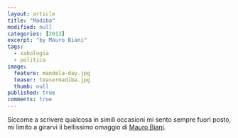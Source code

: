 ```yaml
---
layout: article
title: "Madiba"
modified: null
categories: [2013]
excerpt: "by Mauro Biani"
tags:
  - xabologia
  - politica
image: 
  feature: mandela-day.jpg
  teaser: teasermadiba.jpg
  thumb: null
published: true
comments: true
---
```


Siccome a scrivere qualcosa in simili occasioni mi sento sempre fuori posto, mi limito a girarvi il bellissimo omaggio di [Mauro Biani](https://maurobiani.it/).
